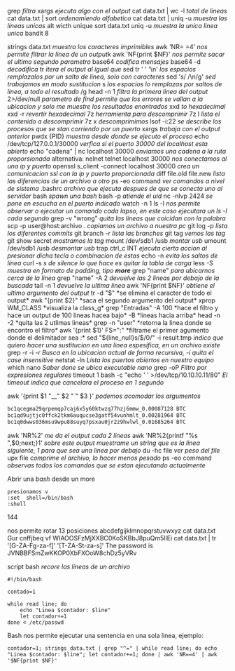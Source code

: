 

grep *filtra*
xargs *ejecuta algo con el output*
cat data.txt | wc -l *total de lineas*
cat data.txt | sort *ordenamiendo alfabetico*
cat data.txt | uniq -u *muestra las lineas unicas* alt wicth unique
sort data.txt uniq -u *muestra la unica linea unica* bandit 8

strings data.txt *muestra los caracteres imprimibles*
awk 'NR= =4'  *nos permite filtrar la linea de un output*k
awk 'NF{print \$NF}' *nos permite sacar el ultimo segundo parametro*
base64 *codifica mensajes*
base64 -d *decodifica*
tr *itera el output al igual que* sed
tr '  ' '\n' *los espacios remplazalos por un salto de linea, solo con caracteres*
sed 's/ /\n/g' *sed trabajamos en modo sustitucion* s *los espacios lo remplazas por saltos de linea, a todo el resultado* /g
head -n 1 *filtra la primera linea del output*
2>/dev/null *parametro de find permite que los errores se vallan a la ubicacion y solo me muestre los resultados enontrados*
xxd *to hexadecimal*
xxd -r *revertir hexadecimal*
7z *herramienta para descomprimir*
7z l *lista el contenido a descomprimir*
7z x *descomprimimos*
lsof -i:22 *se describe los procesos que se stan corriendo por un puerto*
xargs *trabaja con el output anterior*
pwdx {PID} *muestra desde donde se ejecuto el proceso*
echo /dev/tcp/127.0.0.1/30000 *verfica si el puerto 30000 del localhost esta abierto*
echo "cadena"  | nc localhost 30000 *enviamos una cadena a la ruta proporsionada* alternativa: nelnet
telnet localhost 30000 *nos conectamos al una ip y puerto*
openssl s_client -connect localhost 30000 *crea un comunicacion ssl con la ip y puerto proporcionada*
diff file.old file.new *lista las diferencias de un archivo a otro*
ps -eo command *ver comandos a nivel de sistema*
.bashrc *archivo que ejecuta despues de que se conecta uno al servidor*
bash *spawn una bash*
bash -p *atiende el uid*
nc -nlvp 2424 *se pone en escucha en el puerto indicado*
watch -n 1 ls -l *nos permite observar o ejecutar un comando cada lapso, en este caso ejecutara un ls -l cada segundo*
grep -v "wrong" *quita las lineas que coicidan con la palabra*
scp -p user@host:archivo . *copiamos un archivo a nuestra pc*
git log -p *lista los diferentes commits*
git branch -r *lista las branches*
git tag *vemos las tag*
git show secret *mostramos la tag*
mount /dev/sdb1 /usb  *montar usb*
umount /dev/sdb1 /usb  *desmontar usb*
trap ctrl_c INT *ejecuta cierta accion al presionar dicha tecla o combinacion de estas*
echo -n *evita los saltos de linea*
curl -s *s de silence lo que hace es quitar la tabla de carga*
less -S *muestra en formato de padding, tipo __more__*
grep "name" *para ubicarnos cerca de la linea*
grep "name" -A 2 *devuelve las 2 lineas por debajo de la buscada*
tail -n 1 *devuelve la ultima linea*
awk 'NF{print \$NF}' *obtiene el ultimo argumento del output*
tr -d "$" *se elimina el caracter de todo el output*
awk "{print $2}" *saca el segundo argumento del output*
xprop WM_CLASS *visualiza la class_g*
grep "Entradas" -A 100 *hace el filtro y hace un output de 100 lineas hacea bajo* -B *lineas hacia arriba*
head -n -2 *quita las 2 utlimas lineas*
grep  -n "user" *retorna la linea donde se encontro el filtro*
awk '{print $1}' FS=":" *filtrame el primer agumento donde el delimitador sea :*
sed "${line_null}s/\$/0/" -i result.tmp *indico que quiero hacer una sustitucion en una linea espesifica, en un archivo existe*
grep -r -i *-r Busca en la ubicacion actual de forma recursiva, -i quita el case insensitive*
netstat -ln *Lista los puertos abiertos en nuestro equipo*
which nano *Saber done se ubica executable nano*
grep -oP *Filtro por expresiones regulares*
timeout 1 bash -c "echo ' ' >/dev/tcp/10.10.10.11/80" *El timeout indica que cancelara el proceso en 1 segundo*




awk '{print $1 "\_\_" $2 "  " $3 }'  *podemos acomodar los argumentos*
```bash
bc1qcegma29qrpemqp7caj6x5y60ktwzq77hzj6mmw_0.00087128 BTC
bc1qd9ujtjc0ffck2tkm6auqucse3gatf54vunhmlt_0.00281964 BTC
bc1q0dwws036msu9wpu88suyq7psxau0jr2z9hwlwl_0.01685264 BTC
```
awk 'NR%2' *me da el output cada 2 lineas*
awk 'NR%2{printf "%s ",$0;next;}1'  *sobre este output muestrame un string que es la linea siguiente, 1 para que sea una linea por debajo*
du -hc file *ver peso del file*
upx file *comprime el archivo, lo hacer menos pesado*
ps -eo command *observas todos los comandos que se estan ejecutando actualmente*




Abrir una *bash* desde un more

	presionamos v
	:set  shell=/bin/bash
	:shell




144


nos permite rotar 13 posiciones
	abcdefgijklmnopqrstuvwxyz
	cat data.txt
		Gur cnffjbeq vf WIAOOSFzMjXXBC0KoSKBbJ8puQm5lIEi
	cat data.txt | tr '[G-ZA-Fg-za-f]' '[T-ZA-St-za-s]'
		The password is JVNBBFSmZwKKOP0XbFXOoW8chDz5yVRv
	



script bash
*recore las lineas de un archivo*

	#!/bin/bash
	
	contado=1
	
	while read line; do
		echo "Linea $contador: $line"
		let contador+=1
	done < /etc/passwd

Bash nos permite ejecutar una sentencia en una sola linea, ejemplo:

	contador=1; strings data.txt | grep "^=" | while read line; do echo "Linea $contador: $line"; let contador+=1; done | awk 'NR==4' | awk '$NF{print $NF}'



